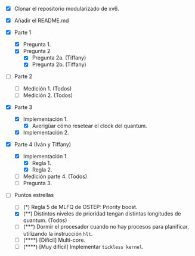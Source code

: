 - [x] Clonar el repositorio modularizado de xv6.

- [x] Añadir el README.md

- [x] Parte 1
  - [x] Pregunta 1.
  - [x] Pregunta 2
    - [x] Pregunta 2a. (Tiffany)
    - [x] Pregunta 2b. (Tiffany)
- [ ] Parte 2
  - [ ] Medición 1. (Todos)
  - [ ] Medición 2. (Todos)
- [x] Parte 3
  - [x] Implementación 1.
    - [x] Averigüar cómo resetear el clock del quantum.
  - [x] Implementación 2.
- [x] Parte 4 (Iván y Tiffany)
  - [x] Implementación 1.
    - [x] Regla 1.
    - [x] Regla 2.
  - [ ] Medición parte 4. (Todos)
  - [ ] Pregunta 3.

- [ ] Puntos estrellas
  - [ ] (*) Regla 5 de MLFQ de OSTEP: Priority boost.
  - [x] (**) Distintos niveles de prioridad tengan distintas longitudes de quantum. (Todos)
  - [ ] (***) Dormir el procesador cuando no hay procesos para planificar, utilizando la instrucción `hlt`.
  - [ ] (****) [Difícil] Multi-core.
  - [ ] (****) [Muy difícil] Implementar `tickless kernel`.